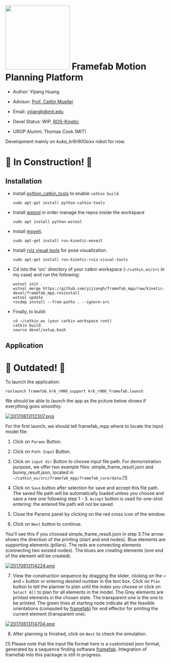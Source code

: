 
[<img src="http://digitalstructures.mit.edu/theme/digistruct/images/digital-structures-logo-gray.svg" width="200">](http://digitalstructures.mit.edu/) Framefab Motion Planning Platform
===

- Author: 	Yijiang Huang
- Advisor:	[Prof. Caitlin Mueller](http://www.caitlinmueller.com/)
- Email: 	<yijiangh@mit.edu>
- Devel Status:	WIP, [ROS-Kinetic](http://wiki.ros.org/kinetic/Installation)

- UROP Alumni: Thomas Cook (MIT)

Development mainly on *kuka_kr6r900sixx robot* for now.

# :construction: In Construction! :construction:

## Installation
- Install [python_catkin_tools](http://catkin-tools.readthedocs.io/en/latest/index.html) to enable ```catkin build```.
  ```
  sudo apt-get install python-catkin-tools
  ```

- Install [wstool](http://wiki.ros.org/wstool) in order manage the repos inside the workspace
  ```
  sudo apt install python-wstool
  ```

- Install [moveit](http://moveit.ros.org/install/).
  ```
  sudo apt-get install ros-kinetic-moveit
  ```

- Install [rviz visual tools](https://github.com/davetcoleman/rviz_visual_tools) for pose visualization.
  ```
  sudo apt-get install ros-kinetic-rviz-visual-tools
  ```

- Cd into the 'src' directory of your catkin workspace (```~/catkin_ws/src``` in my case) and run the following:
  ```
  wstool init . 
  wstool merge https://github.com/yijiangh/framefab_mpp/raw/kinetic-devel/framefab_mpp.rosinstall
  wstool update
  rosdep install --from-paths . --ignore-src
  ```

- Finally, to build:
  ```
  cd ~/catkin_ws (your catkin workspace root)
  catkin build
  source devel/setup.bash
  ```

## Application

# :construction: Outdated! :construction:

To launch the application:
```
roslaunch framefab_kr6_r900_support kr6_r900_framefab.launch
```
We should be able to launch the app as the pciture below shows if everything goes smoothly:

[![20170813112307.png](https://s30.postimg.org/cdrtiyk2p/20170813112307.png)](https://postimg.org/image/5ajy3cen1/)

For the first launch, we should tell framefab_mpp where to locate the input model file:

1. Click on ```Params``` Button.

2. Click on ```Path Input``` Button.

3. Click on ```input dir``` Button to choose input file path. For demonstration purpose, we offer two example files:
simple_frame_result.json and bunny_result.json, located in ```~/catkin_ws/src/framefab_mpp/framefab_core/data```.[1]

4. Click on ```Save``` button after selection for save and accept this file path. The saved file path will be automatically loaded unless you choose and save a new one following step 1 - 3. ```Accept``` button is used for one-shot entering: the entered file path will not be saved.

5. Close the Params panel by clicking on the red cross icon of the window.

6. Click on ```Next``` button to continue.

You'll see this if you choosed simple_frame_result.json in step 3.The arrow shows the direction of the printing (start and end nodes). Blue elements are supporting elements (pillars). The reds are connecting elements (connecting two existed nodes). The blues are creating elements (one end of the element will be created).

[![20170813114224.png](https://s28.postimg.org/6aip3rujh/20170813114224.png)](https://postimg.org/image/x8cm5if6h/)

7. View the construction sequence by dragging the slider, clicking on the ```<``` and ```>``` button or entering desired number in the text box. Click on ```Plan``` button to tell the planner to plan until the index you choose or click on ```Select All``` to plan for all elements in the model. The Grey elements are printed elements in the chosen state. The transparent one is the one to be printed. The green lines at starting node indicate all the feasible orientations (computed by [framefab](https://github.com/yijiangh/FrameFab)) for end effector for printing the current element (transparent one).

[![20170813114704.png](https://s21.postimg.org/eaqh3tl1j/20170813114704.png)](https://postimg.org/image/rew1gid37/)

8. After planning is finished, click on ```Next``` to check the simulation.

[1] Please note that the input file format here is a customized json format, generated by a sequence finding software [framefab](https://github.com/yijiangh/FrameFab). Integration of framefab into this package is still in progress.

